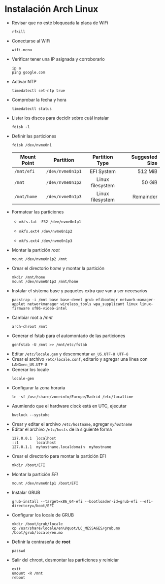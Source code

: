 # Instalación Arch Linux
* Revisar que no esté bloqueada la placa de WiFi
    ```
    rfkill
    ```
* Conectarse al WiFi
    ```
    wifi-menu
    ```
* Verificar tener una IP asignada y corroborarlo
  ```
  ip a
  ping google.com
  ```
* Activar NTP
  ```
  timedatectl set-ntp true
  ```
* Comprobar la fecha y hora
  ```
  timedatectl status
  ```
* Listar los discos para decidir sobre cuál instalar
  ```
  fdisk -l
  ```
* Definir las particiones
  ```
  fdisk /dev/nvme0n1
  ```
    | Mount Point | Partition        |  Partition Type  | Suggested Size |
    | ----------- | ---------------- | :--------------: | -------------: |
    | `/mnt/efi`  | `/dev/nvme0n1p1` |    EFI System    |        512 MiB |
    | `/mnt`      | `/dev/nvme0n1p2` | Linux filesystem |         50 GiB |
    | `/mnt/home` | `/dev/nvme0n1p3` | Linux filesystem |      Remainder |
* Formatear las particiones
  * ```
    mkfs.fat -F32 /dev/nvme0n1p1
    ```
  * ```
    mkfs.ext4 /dev/nvme0n1p2
    ```
  * ```
    mkfs.ext4 /dev/nvme0n1p3
    ```
* Montar la partición *root*
  ```
  mount /dev/nvme0n1p2 /mnt
  ```
* Crear el directorio *home* y montar la partición
  ```
  mkdir /mnt/home
  mount /dev/nvme0n1p3 /mnt/home
  ```
* Instalar el sistema base y paquetes extra que van a ser necesarios
  ```
  pacstrap -i /mnt base base-devel grub efibootmgr network-manager-applet networkmanager wireless_tools wpa_supplicant linux linux-firmware xf86-video-intel
  ```
* Cambiar root a */mnt*
  ```
  arch-chroot /mnt
  ```
* Generar el fstab para el automontado de las particiones
  ```
  genfstab -U /mnt >> /mnt/etc/fstab
  ```
* Editar `/etc/locale.gen` y descomentar `en_US.UTF-8 UTF-8`
* Crear el archivo `/etc/locale.conf`, editarlo y agregar una línea con `LANG=en_US.UTF-8`
* Generar los locale
  ```
  locale-gen
  ```
* Configurar la zona horaria
  ```
  ln -sf /usr/share/zoneinfo/Europe/Madrid /etc/localtime
  ```
* Asumiendo que el hardware clock está en UTC, ejecutar
  ```
  hwclock --systohc
  ```
* Crear y editar el archivo `/etc/hostname`, agregar *`myhostname`*
* Editar el archivo `/etc/hosts` de la siguiente forma
  ```
  127.0.0.1  localhost
  ::1        localhost
  127.0.1.1  myhostname.localdomain  myhostname
  ```
* Crear el directorio para montar la partición EFI
  ```
  mkdir /boot/EFI
  ```
* Montar la partición *EFI*
  ```
  mount /dev/nvme0n1p1 /boot/EFI
  ```
* Instalar GRUB
  ```
  grub-install --target=x86_64-efi --bootloader-id=grub-efi --efi-directory=/boot/EFI
  ```
* Configurar los locale de GRUB
  ```
  mkdir /boot/grub/locale
  cp /usr/share/locale/en\@quot/LC_MESSAGES/grub.mo /boot/grub/locale/en.mo
  ```
* Definir la contraseña de **root**
  ```
  passwd
  ```
* Salir del chroot, desmontar las particiones y reiniciar
  ```
  exit
  umount -R /mnt
  reboot
  ```